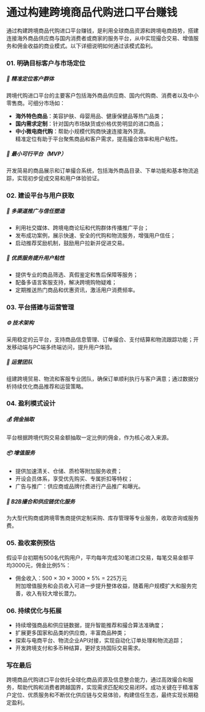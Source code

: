 # 通过构建跨境商品代购进口平台赚钱

通过构建跨境商品代购进口平台赚钱，是利用全球商品资源和跨境电商趋势，搭建连接海外商品供应商与国内消费者或商家的服务平台，从中实现撮合交易、增值服务和佣金收益的商业模式。以下详细说明如何通过该模式盈利。

### 01. 明确目标客户与市场定位  
##### 🎯 精准定位客户群体  
跨境代购进口平台的主要客户包括海外商品供应商、国内代购商、消费者以及中小零售商。可细分市场如：  
* **海外特色商品**：美容护肤、母婴用品、健康保健品等热门品类；  
* **国内需求定制**：针对国内市场缺货或价格优势明显的进口商品；  
* **中小微电商代购**：帮助小规模代购商快速连接海外货源。  
精准定位有助于平台聚焦商品和客户需求，提高撮合效率和用户粘性。  
##### 🌱 最小可行平台（MVP）  
开发简易的商品展示和订单撮合系统，包括海外商品目录、下单功能和基本物流追踪，实现初步促成交易和用户体验验证。

### 02. 建设平台与用户获取  
##### 📢 多渠道推广与信任塑造  
* 利用社交媒体、跨境电商论坛和代购群体传播推广平台；  
* 发布成功案例，展示快速、安全的代购和物流服务，增强用户信任；  
* 启动推荐奖励机制，鼓励用户拉新并促进交易。  
##### 🔧 优质服务提升用户粘性  
* 提供专业的商品筛选、真假鉴定和售后保障等服务；  
* 配备多语言客服支持，解决跨境购物疑难；  
* 定期推送热门商品和优惠资讯，激活用户消费频率。  

### 03. 平台搭建与运营管理  
##### ⚙️ 技术架构  
采用稳定的云平台，支持商品信息管理、订单撮合、支付结算和物流跟踪功能；开发移动端与PC端多终端访问，提升用户体验。  
##### 🤝 运营团队  
组建跨境贸易、物流和客服专业团队，确保订单顺利执行与客户满意；通过数据分析持续优化商品推荐和运营策略。

### 04. 盈利模式设计  
##### 💰 佣金抽取  
平台根据跨境代购交易金额抽取一定比例的佣金，作为核心收入来源。  
##### 📦 增值服务  
* 提供加速清关、仓储、质检等附加服务收费；  
* 开设会员体系，享受优先购买、专属折扣等特权；  
* 广告与推广：供应商或品牌付费进行产品推广和曝光。  
##### 🤝 B2B撮合和供应链优化服务  
为大型代购商或跨境零售商提供定制采购、库存管理等专业服务，收取咨询或服务费。

### 05. 盈收案例预估  
假设平台初期有500名代购用户，平均每年完成30笔进口交易，每笔交易金额平均3000元，佣金比例5%：  
* 佣金收入：500 × 30 × 3000 × 5% = 225万元  
附加增值服务和会员收入可进一步提升整体收益，随着用户规模扩大和服务完善，收入有较大增长潜力。

### 06. 持续优化与拓展  
* 持续增强商品和供应链数据，提升智能推荐和撮合算法准确度；  
* 扩展更多国家和品类的供应商，丰富商品种类；  
* 探索与电商平台、物流企业API对接，实现自动化订单处理和物流追踪；  
* 开发跨境支付和多币种结算，更好支持国际交易需求。

### 写在最后  
跨境商品代购进口平台依托全球化商品资源及信息整合能力，通过高效撮合和服务，帮助代购和消费者跨越国界，实现需求匹配和交易闭环。成功关键在于精准客户定位、优质服务和不断优化供应链与交易体验，构建信任生态，最终实现长期稳定盈利。